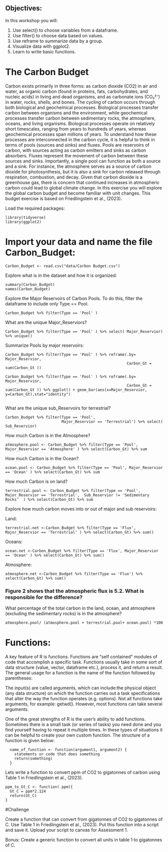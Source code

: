 
## Objectives:
In this workshop you will:

1. Use select() to choose variables from a dataframe.
2. Use filter() to choose data based on values.
3. Use reframe to summarize data by a group.
4. Visualize data with ggplot2.
5. Learn to write basic functions.

# The Carbon Budget

Carbon exists primarily in three forms: as carbon dioxide (CO2) in air and water, as organic carbon (found in proteins, fats, carbohydrates, and nucleic acids) in living and dead organisms, and as carbonate ions (CO₃²⁻) in water, rocks, shells, and bones. The cycling of carbon occurs through both biological and geochemical processes. Biological processes transfer carbon between organisms and the environment, while geochemical processes transfer carbon between sedimentary rocks, the atmosphere, oceans, and living organisms. Biological processes operate on relatively short timescales, ranging from years to hundreds of years, whereas geochemical processes span millions of years. To understand how these processes are interconnected in the carbon cycle, it is helpful to think in terms of pools (sources and sinks) and fluxes. Pools are reservoirs of carbon, with sources acting as carbon emitters and sinks as carbon absorbers. Fluxes represent the movement of carbon between these sources and sinks. Importantly, a single pool can function as both a source and a sink. For instance, the atmosphere serves as a source of carbon dioxide for photosynthesis, but it is also a sink for carbon released through respiration, combustion, and decay. Given that carbon dioxide is a greenhouse gas, there is concern that continued increases in atmospheric carbon could lead to global climate change. In this exercise you will explore the global carbon budget and become familiar with unit changes. This budget exercise is based on Friedlingstein et al., (2023).

Load the required packages:

```{r}
library(tidyverse)
library(ggplot2)
```

# Import your data and name the file Carbon_Budget:
```{r}
Carbon_Budget <- read.csv("data/Carbon Budget.csv")
```
Explore what is in the dataset and how it is organized:
```{r}
summary(Carbon_Budget)
names(Carbon_Budget)
```

Explore the Major Reservoirs of Carbon Pools. To do this, filter the dataframe to include only Type == Pool.
```{r}
Carbon_Budget %>% filter(Type == 'Pool' )
```

What are the unique Major_Reserviors?
```{r}
Carbon_Budget %>% filter(Type == 'Pool' ) %>% select( Major_Reservior) %>% unique()
```
Summarize Pools by major reservoirs:
```{r}
Carbon_Budget %>% filter(Type == 'Pool' ) %>% reframe(.by= Major_Reservior,
                                                      Carbon_Gt = sum(Carbon_Gt ))

Carbon_Budget %>% filter(Type == 'Pool' ) %>% reframe(.by= Major_Reservior,
                                                      Carbon_Gt = sum(Carbon_Gt )) %>% ggplot() + geom_bar(aes(x=Major_Reservior, y=Carbon_Gt),stat="identity")
                                                      
```

What are the unique sub_Reservoirs for terrestrial?
```{r}
Carbon_Budget %>% filter(Type == 'Pool', 
                         Major_Reservior == 'Terrestrial') %>% select( Sub_Reservior)
```

How much Carbon is in the Atmosphere?
```{r}
atmosphere.pool <- Carbon_Budget %>% filter(Type == 'Pool', Major_Reservior == 'Atmosphere' ) %>% select(Carbon_Gt) %>% sum
```

How much Carbon is in the Ocean?
```{r}
ocean.pool <- Carbon_Budget %>% filter(Type == 'Pool', Major_Reservior == 'Ocean' ) %>% select(Carbon_Gt) %>% sum
```
How much Carbon is on land? 
```{r}
terrestrial.pool <- Carbon_Budget %>% filter(Type == 'Pool', Major_Reservior == 'Terrestrial',  Sub_Reservior != 'Sedimentary Rocks'  ) %>% select(Carbon_Gt) %>% sum
```

Explore how much carbon moves into or out of major and sub reservoirs:

Land: 
```{r}
terrestrial.net <-Carbon_Budget %>% filter(Type == 'Flux', Major_Reservior == 'Terrestrial' ) %>% select(Carbon_Gt) %>% sum()
```

Oceans:
```{r}
ocean.net <-Carbon_Budget %>% filter(Type == 'Flux', Major_Reservior == 'Ocean' ) %>% select(Carbon_Gt) %>% sum()
```

Atmosphere:

```{r}
atmosphere.net <-Carbon_Budget %>% filter(Type == 'Flux') %>% select(Carbon_Gt) %>% sum()
```

### Figure 2 shows that the atmospheric flux is 5.2. What is responsible for the difference?

What percentage of the total carbon in the land, ocean, and atmosphere (excluding the sedimentary rocks) is in the atmosphere?
```{r}
atmosphere.pool/ (atmosphere.pool + terrestrial.pool+ ocean.pool) *100
```
# Functions:

A key feature of R is functions. Functions are “self contained” modules of code that accomplish a specific task. Functions usually take in some sort of data structure (value, vector, dataframe etc.), process it, and return a result. The general usage for a function is the name of the function followed by parentheses:

The input(s) are called arguments, which can include:the physical object (any data structure) on which the function carries out a task specifications that alter the way the function operates (e.g. options). Not all functions take arguments, for example: getwd(). However, most functions can take several arguments. 

One of the great strengths of R is the user’s ability to add functions. Sometimes there is a small task (or series of tasks) you need done and you find yourself having to repeat it multiple times. In these types of situations it can be helpful to create your own custom function. The structure of a function is given below:

```{r}
  name_of_function <- function(argument1, argument2) {
    statements or code that does something
    return(something)
  }
```
Lets write a function to convert ppm of CO2 to gigatonnes of carbon using Table 1 in Friedlingstein et al., (2023).
```{r}
ppm_to_Gt_C <- function( ppm){
  Gt_C = ppm*2.124
  return(Gt_C)
}
```
#Challenge

Create a function that can convert from gigatonnes of CO2 to gigatonnes of C. Use Table 1 in Friedlingstein et al., (2023). Put this function into a script and save it. Upload your script to canvas for Assessment 1.

Bonus: Create a generic function to convert all units in table 1 to gigatonnes of C.